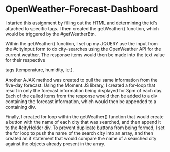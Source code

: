 # OpenWeather-Forecast-Dashboard
I started this assignment by filling out the HTML and determining the id's attached to specific tags.
I then created the getWeather() function, which would be triggered by the #getWeatherBtn.

Within the getWeather() function, I set up my JQUERY use the input from the #cityInput form to do city-searches using the OpenWeather API for the current weather. The response items would then be made into the text value for their respective <p> tags (temperature, humidity, ie.).
  
Another AJAX method was created to pull the same information from the five-day forecast. Using the Moment.JS library, I created a for-loop that result in only the forecast information being displayed for 3pm of each day. Each of the called items from the response would then be added to a div containing the forecast information, which would then be appended to a containing div.

Finally, I created for loop within the getWeather() function that would create a button with the name of each city that was searched, and then append it to the #cityHolder div. To prevent duplicate buttons from being formed, I set the for loop to push the name of the search city into an array, and then created an if statement that would compare the name of a searched city against the objects already present in the array.
